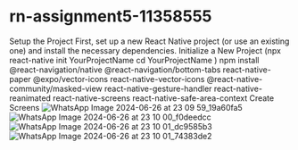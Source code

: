 # rn-assignment5-11358555
Setup the Project
First, set up a new React Native project (or use an existing one) and install the necessary dependencies.
 Initialize a New Project 
 (npx react-native init YourProjectName
cd YourProjectName
)
npm install @react-navigation/native @react-navigation/bottom-tabs react-native-paper @expo/vector-icons react-native-vector-icons @react-native-community/masked-view react-native-gesture-handler react-native-reanimated react-native-screens react-native-safe-area-context
 Create Screens
![WhatsApp Image 2024-06-26 at 23 09 59_19a60fa5](https://github.com/darren11358555/rn-assignment5-11358555/assets/152318064/6169c5b0-1580-4d23-9768-638e61d2267f)
![WhatsApp Image 2024-06-26 at 23 10 00_f0deedcc](https://github.com/darren11358555/rn-assignment5-11358555/assets/152318064/0977b2b1-d7c2-47ef-a2f6-479495225c37)
![WhatsApp Image 2024-06-26 at 23 10 01_dc9585b3](https://github.com/darren11358555/rn-assignment5-11358555/assets/152318064/0145bbfe-4295-4e03-a25e-133912d18a0f)
![WhatsApp Image 2024-06-26 at 23 10 01_74383de2](https://github.com/darren11358555/rn-assignment5-11358555/assets/152318064/fbc9c684-864d-4ced-b815-106f307c74ba)
